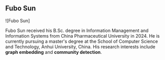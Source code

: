 ## Fubo Sun

![Fubo Sun]

Fubo Sun received his B.Sc. degree in Information Management and Information Systems from China Pharmaceutical University in 2024. He is currently pursuing a master's degree at the School of Computer Science and Technology, Anhui University, China. His research interests include **graph embedding** and **community detection**.
